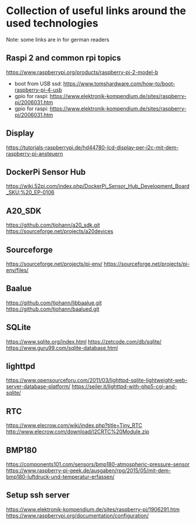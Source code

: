 Collection of useful links around the used technologies
=======================================================

Note: some links are in for german readers


Raspi 2 and common rpi topics
-----------------------------

https://www.raspberrypi.org/products/raspberry-pi-2-model-b

- boot from USB ssd: https://www.tomshardware.com/how-to/boot-raspberry-pi-4-usb
- gpio for raspi: https://www.elektronik-kompendium.de/sites/raspberry-pi/2006031.htm
- gpio for raspi: https://www.elektronik-kompendium.de/sites/raspberry-pi/2006031.htm


Display
-------

https://tutorials-raspberrypi.de/hd44780-lcd-display-per-i2c-mit-dem-raspberry-pi-ansteuern


DockerPi Sensor Hub
-------------------

https://wiki.52pi.com/index.php/DockerPi_Sensor_Hub_Development_Board_SKU:%20_EP-0106


A20_SDK
-------

https://github.com/tjohann/a20_sdk.git
https://sourceforge.net/projects/a20devices


Sourceforge
-----------

https://sourceforge.net/projects/pi-env/
https://sourceforge.net/projects/pi-env/files/


Baalue
------

https://github.com/tjohann/libbaalue.git
https://github.com/tjohann/baalued.git


SQLite
------

https://www.sqlite.org/index.html
https://zetcode.com/db/sqlite/
https://www.guru99.com/sqlite-database.html


lighttpd
--------

https://www.opensourceforu.com/2011/03/lighttpd-sqlite-lightweight-web-server-database-platform/
https://seiler.it/lighttpd-with-php5-cgi-and-sqlite/


RTC
---

https://www.elecrow.com/wiki/index.php?title=Tiny_RTC
http://www.elecrow.com/download/I2CRTC%20Module.zip


BMP180
------

https://components101.com/sensors/bmp180-atmospheric-pressure-sensor
https://www.raspberry-pi-geek.de/ausgaben/rpg/2015/05/mit-dem-bmp180-luftdruck-und-temperatur-erfassen/


Setup ssh server
----------------

https://www.elektronik-kompendium.de/sites/raspberry-pi/1906291.htm
https://www.raspberrypi.org/documentation/configuration/

